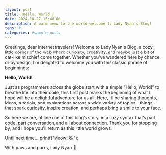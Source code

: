 ```yaml
---
layout: post
title: 🐾Hello, World 🐾
date: 2024-10-27 15:48:00
description: A warm meow to the world—welcome to Lady Nyan's Blog!
tags: #
categories: #sample-posts
---
```


Greetings, dear internet travelers! Welcome to Lady Nyan's Blog, a cozy little corner of the web where curiosity, creativity, and maybe just a bit of cat-like mischief come together. Whether you've wandered here by chance or by design, I’m delighted to welcome you with this classic phrase of beginnings:

**Hello, World!**

Just as programmers across the globe start with a simple “Hello, World!” to breathe life into their code, this first post marks the beginning of what I hope will be a delightful adventure for us all. Here, I’ll be sharing thoughts, ideas, tutorials, and explorations across a wide variety of topics—things that spark curiosity, inspire creation, and perhaps bring a smile to your face.

So here we are, at line one of this blog’s story, in a cozy syntax that’s part code, part conversation, and all about connection. Thank you for stopping by, and I hope you'll return as this little world grows.

Until next time… printf("Meow! 🐱");

With paws and purrs,
Lady Nyan 🐾
